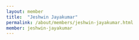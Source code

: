 ```yaml
---
layout: member
title:  "Jeshwin Jayakumar"
permalink: /about/members/jeshwin-jayakumar.html
member: jeshwin-jayakumar
---
```

